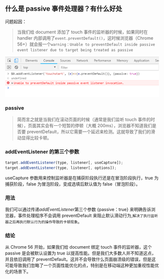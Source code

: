 ## 什么是 passive 事件处理器？有什么好处

问题起因：

> 当我们给 document 添加了 touch 事件的监听器的时候，如果同时在 handler 内部调用了`event.preventDefault()`，这时候浏览器（Chrome 56+）就会报一个`warning：Unable to preventDefault inside passive event listener due to target being treated as passive`

![](./d1.png)

### passive

> 简而言之就是当我们在滚动页面的时候（通常是我们监听 touch 事件的时候），页面其实会有一个短暂的停顿（大概 200ms），浏览器不知道我们是否要 preventDefault，所以它需要一个延迟来检测。这就导致了我们的滑动显得比较卡顿。

### addEventListener 的第三个参数

```js
target.addEventListener(type, listener[, useCapture]);
target.addEventListener(type, listener[, options]);
```

useCapture 参数用来控制监听器是在捕获阶段执行还是在冒泡阶段执行，true 为捕获阶段，false 为冒泡阶段，变成选填后默认值为 false（冒泡阶段）。

### 用法

我们可以通过传递*addEventListener*第三个参数 {passive：true} 来明确告诉浏览器，事件处理程序不会调用 preventDefault 来阻止默认滑动行为,`解决了执行监听器之后再执行默认行为的操作导致的卡顿现象`。

### 结论

从 Chrome 56 开始，如果我们给 document 绑定 touch 事件的监听器，这个 passive 是会被默认设置为 true 以提高性能。但是我们大多数人并不知道这点，并且依旧调用了 preventDefault。这并不会导致什么页面崩溃级的错误，但是这可能导致我们忽略了一个页面性能优化的点，特别是在移动端这种更加重视性能优化的场景下。

